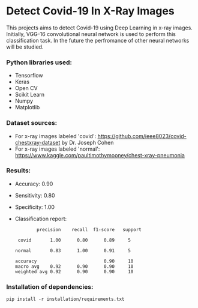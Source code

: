 # Detect Covid-19 In X-Ray Images

This projects aims to detect Covid-19 using Deep Learning in x-ray images. Initially, VGG-16 convolutional neural network is used to perform this classification task. In the future the perfromance of other neural networks will be studied.

### Python libraries used:
- Tensorflow
- Keras
- Open CV
- Scikit Learn
- Numpy
- Matplotlib

### Dataset sources:
- For x-ray images labeled 'covid':   https://github.com/ieee8023/covid-chestxray-dataset by Dr. Joseph Cohen
- For x-ray images labeled 'normal':  https://www.kaggle.com/paultimothymooney/chest-xray-pneumonia

### Results:
- Accuracy:     0.90
- Sensitivity:  0.80
- Specificity:  1.00
- Classification report:

              precision    recall  f1-score   support

       covid       1.00      0.80      0.89     5
       
      normal       0.83      1.00      0.91     5
      
      accuracy                         0.90     10
      macro avg    0.92      0.90      0.90     10
      weighted avg 0.92      0.90      0.90     10
  
### Installation of dependencies:

```
pip install -r installation/requirements.txt
```
